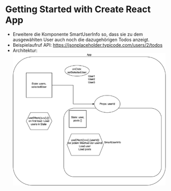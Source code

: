 # Getting Started with Create React App

- Erweitere die Komponente SmartUserInfo so, dass sie zu dem ausgewählten User auch noch die dazugehörigen Todos anzeigt.
- Beispielaufruf API: https://jsonplaceholder.typicode.com/users/2/todos
- Architektur:
  ![Architecture](architecture.png)
